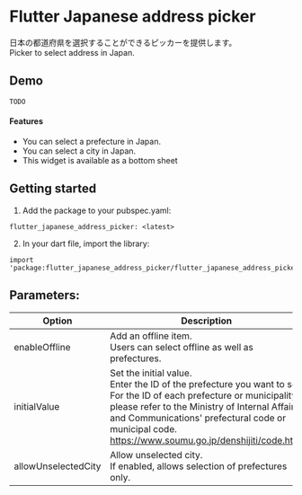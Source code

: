 # Flutter Japanese address picker
日本の都道府県を選択することができるピッカーを提供します。<br>Picker to select address in Japan.

## Demo
```
TODO
```

#### Features
- You can select a prefecture in Japan.
- You can select a city in Japan.
- This widget is available as a bottom sheet

## Getting started
1. Add the package to your pubspec.yaml:
```
flutter_japanese_address_picker: <latest>
```

2. In your dart file, import the library:
```
import 'package:flutter_japanese_address_picker/flutter_japanese_address_picker.dart';
```

## Parameters:

|  Option  |  Description  |
| ---- | ---- |
|  enableOffline  |  Add an offline item.<br>Users can select offline as well as prefectures. |
|  initialValue  |  Set the initial value.<br>Enter the ID of the prefecture you want to set.<br>For the ID of each prefecture or municipality, please refer to the Ministry of Internal Affairs and Communications' prefectural code or municipal code.<br>https://www.soumu.go.jp/denshijiti/code.html|
|  allowUnselectedCity  |  Allow unselected city.<br>If enabled, allows selection of prefectures only.  |

